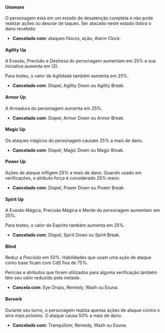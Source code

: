 #### Unaware

O personagem está em um estado de desatenção completa e não pode realizar ações ou desviar de taques. Ser atacado neste estado dobra o dano recebido. 

* **Cancelado com**: ataques físicos, ação, Alarm Clock.

#### Agility Up

A Evasão, Precisão e Destreza do personagem aumentam em 25% e sua iniciativa aumenta em (2). 

Para testes, o valor de Agilidade também aumenta em 25%.

* **Cancelado com**: Dispel, Agility Down ou Agility Break.

#### Armor Up

A Armadura do personagem aumenta em 25%.

* **Cancelado com**: Dispel, Armor Down ou Armor Break.

#### Magic Up

Os ataques mágicos do personagem causam 25% a mais de dano.

* **Cancelado com**: Dispel, Magic Down ou Magic Break.

#### Power Up

Ações de ataque infligem 25% a mais de dano. Quando usado em verificações, o atributo força é considerado 25% maior.

* **Cancelado com**: Dispel, Power Down ou Power Break.

#### Spirit Up

A Evasão Mágica, Precisão Mágica e Mente do personagem aumentam em 25%. 

Para testes, o valor de Espírito também aumenta em 25%.

* **Cancelado com**: Dispel, Spirit Down ou Spirit Break.

#### Blind

Reduz a *Precisão* em 50%. Habilidades que usam uma ação de ataque como base ficam com CdS fixa de 75%. 

Perícias e atributos que forem utilizados para alguma verificação também têm seu valor reduzido pela metade.

* **Cancela com**: Eye Drops, Remedy, Wash ou Esuna.

#### Berserk

Durante seu turno, o personagem realiza apenas ações de ataque contra o alvo mais próximo. O ataque causa 50% a mais de dano.

* **Cancelado com**: Tranquilizer, Remedy, Wash ou Esuna.